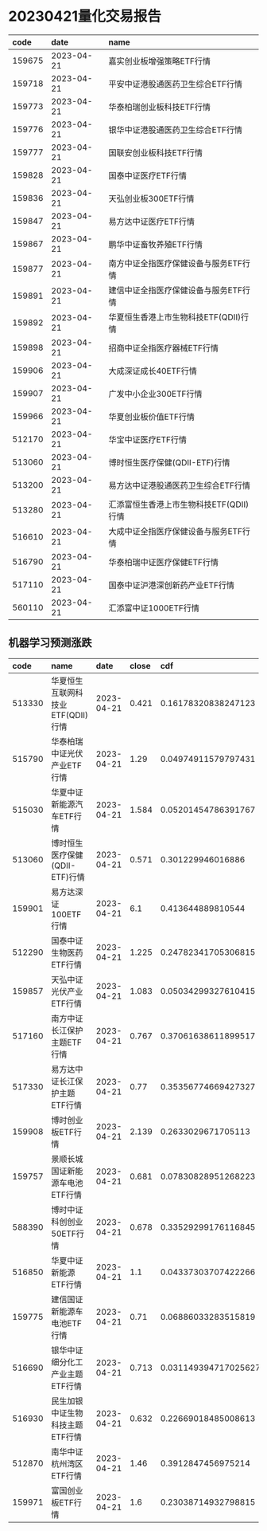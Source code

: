 # 20230421量化交易报告
 | code | date | name | 
 | :----- | :----- | :----- | 
 | 159675 | 2023-04-21 | 嘉实创业板增强策略ETF行情 | 
 | 159718 | 2023-04-21 | 平安中证港股通医药卫生综合ETF行情 | 
 | 159773 | 2023-04-21 | 华泰柏瑞创业板科技ETF行情 | 
 | 159776 | 2023-04-21 | 银华中证港股通医药卫生综合ETF行情 | 
 | 159777 | 2023-04-21 | 国联安创业板科技ETF行情 | 
 | 159828 | 2023-04-21 | 国泰中证医疗ETF行情 | 
 | 159836 | 2023-04-21 | 天弘创业板300ETF行情 | 
 | 159847 | 2023-04-21 | 易方达中证医疗ETF行情 | 
 | 159867 | 2023-04-21 | 鹏华中证畜牧养殖ETF行情 | 
 | 159877 | 2023-04-21 | 南方中证全指医疗保健设备与服务ETF行情 | 
 | 159891 | 2023-04-21 | 建信中证全指医疗保健设备与服务ETF行情 | 
 | 159892 | 2023-04-21 | 华夏恒生香港上市生物科技ETF(QDII)行情 | 
 | 159898 | 2023-04-21 | 招商中证全指医疗器械ETF行情 | 
 | 159906 | 2023-04-21 | 大成深证成长40ETF行情 | 
 | 159907 | 2023-04-21 | 广发中小企业300ETF行情 | 
 | 159966 | 2023-04-21 | 华夏创业板价值ETF行情 | 
 | 512170 | 2023-04-21 | 华宝中证医疗ETF行情 | 
 | 513060 | 2023-04-21 | 博时恒生医疗保健(QDII-ETF)行情 | 
 | 513200 | 2023-04-21 | 易方达中证港股通医药卫生综合ETF行情 | 
 | 513280 | 2023-04-21 | 汇添富恒生香港上市生物科技ETF(QDII)行情 | 
 | 516610 | 2023-04-21 | 大成中证全指医疗保健设备与服务ETF行情 | 
 | 516790 | 2023-04-21 | 华泰柏瑞中证医疗保健ETF行情 | 
 | 517110 | 2023-04-21 | 国泰中证沪港深创新药产业ETF行情 | 
 | 560110 | 2023-04-21 | 汇添富中证1000ETF行情 | 

## 机器学习预测涨跌
 | code | name | date | close | cdf | y_pred | y_pred_prob | scale | 
 | :----- | :----- | :----- | :----- | :----- | :----- | :----- | :----- | 
 | 513330 | 华夏恒生互联网科技业ETF(QDII)行情 | 2023-04-21 | 0.421 | 0.16178320838247123 | 1 | 0.9246536555213346 | 294.43 | 
 | 515790 | 华泰柏瑞中证光伏产业ETF行情 | 2023-04-21 | 1.29 | 0.04974911579797431 | 1 | 0.9076569815466498 | 137.21 | 
 | 515030 | 华夏中证新能源汽车ETF行情 | 2023-04-21 | 1.584 | 0.05201454786391767 | 1 | 0.9302888752399814 | 116.54 | 
 | 513060 | 博时恒生医疗保健(QDII-ETF)行情 | 2023-04-21 | 0.571 | 0.301229946016886 | 1 | 0.9636734007002572 | 69.51 | 
 | 159901 | 易方达深证100ETF行情 | 2023-04-21 | 6.1 | 0.413644889810544 | 1 | 0.9034690898154066 | 68.56 | 
 | 512290 | 国泰中证生物医药ETF行情 | 2023-04-21 | 1.225 | 0.24782341705306815 | 1 | 0.9143111965530282 | 39.53 | 
 | 159857 | 天弘中证光伏产业ETF行情 | 2023-04-21 | 1.083 | 0.05034299327610415 | 1 | 0.9271008805192444 | 16.93 | 
 | 517160 | 南方中证长江保护主题ETF行情 | 2023-04-21 | 0.767 | 0.37061638611899517 | 1 | 0.9282776669786549 | 16.77 | 
 | 517330 | 易方达中证长江保护主题ETF行情 | 2023-04-21 | 0.77 | 0.35356774669427327 | 1 | 0.9225806403794906 | 16.36 | 
 | 159908 | 博时创业板ETF行情 | 2023-04-21 | 2.139 | 0.2633029671705113 | 1 | 0.9074197764830184 | 11.0 | 
 | 159757 | 景顺长城国证新能源车电池ETF行情 | 2023-04-21 | 0.681 | 0.07830828951268223 | 1 | 0.9027972702825549 | 5.32 | 
 | 588390 | 博时中证科创创业50ETF行情 | 2023-04-21 | 0.678 | 0.33529299176116845 | 1 | 0.9060689420500341 | 2.96 | 
 | 516850 | 华夏中证新能源ETF行情 | 2023-04-21 | 1.1 | 0.04337303707422266 | 1 | 0.908350635987503 | 0.89 | 
 | 159775 | 建信国证新能源车电池ETF行情 | 2023-04-21 | 0.71 | 0.06886033283515819 | 1 | 0.905607407827243 | 0.84 | 
 | 516690 | 银华中证细分化工产业主题ETF行情 | 2023-04-21 | 0.713 | 0.031149394717025627 | 1 | 0.9142164620253893 | 0.54 | 
 | 516930 | 民生加银中证生物科技主题ETF行情 | 2023-04-21 | 0.632 | 0.22669018485008613 | 1 | 0.922416959724038 | 0.54 | 
 | 512870 | 南华中证杭州湾区ETF行情 | 2023-04-21 | 1.46 | 0.3912847456975214 | 1 | 0.9048229160663219 | 0.47 | 
 | 159971 | 富国创业板ETF行情 | 2023-04-21 | 1.6 | 0.23038714932798815 | 1 | 0.9069164852542729 | 0.13 | 
